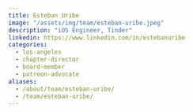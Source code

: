 ```yaml
---
title: Esteban Uribe
image: "/assets/img/team/esteban-uribe.jpeg"
description: "iOS Engineer, Tinder"
linkedin: https://www.linkedin.com/in/estebanuribe
categories:
  - los-angeles
  - chapter-director
  - board-member
  - patreon-advocate
aliases:
  - /about/team/esteban-uribe/
  - /team/esteban-uribe/
---
```

